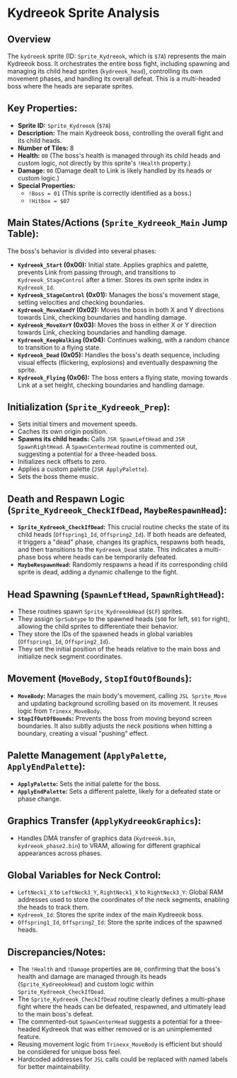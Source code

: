 # Kydreeok Sprite Analysis

## Overview
The `kydreeok` sprite (ID: `Sprite_Kydreeok`, which is `$7A`) represents the main Kydreeok boss. It orchestrates the entire boss fight, including spawning and managing its child head sprites (`kydreeok_head`), controlling its own movement phases, and handling its overall defeat. This is a multi-headed boss where the heads are separate sprites.

## Key Properties:
*   **Sprite ID:** `Sprite_Kydreeok` (`$7A`)
*   **Description:** The main Kydreeok boss, controlling the overall fight and its child heads.
*   **Number of Tiles:** 8
*   **Health:** `00` (The boss's health is managed through its child heads and custom logic, not directly by this sprite's `!Health` property.)
*   **Damage:** `00` (Damage dealt to Link is likely handled by its heads or custom logic.)
*   **Special Properties:**
    *   `!Boss = 01` (This sprite is correctly identified as a boss.)
    *   `!Hitbox = $07`

## Main States/Actions (`Sprite_Kydreeok_Main` Jump Table):
The boss's behavior is divided into several phases:
*   **`Kydreeok_Start` (0x00):** Initial state. Applies graphics and palette, prevents Link from passing through, and transitions to `Kydreeok_StageControl` after a timer. Stores its own sprite index in `Kydreeok_Id`.
*   **`Kydreeok_StageControl` (0x01):** Manages the boss's movement stage, setting velocities and checking boundaries.
*   **`Kydreeok_MoveXandY` (0x02):** Moves the boss in both X and Y directions towards Link, checking boundaries and handling damage.
*   **`Kydreeok_MoveXorY` (0x03):** Moves the boss in either X or Y direction towards Link, checking boundaries and handling damage.
*   **`Kydreeok_KeepWalking` (0x04):** Continues walking, with a random chance to transition to a flying state.
*   **`Kydreeok_Dead` (0x05):** Handles the boss's death sequence, including visual effects (flickering, explosions) and eventually despawning the sprite.
*   **`Kydreeok_Flying` (0x06):** The boss enters a flying state, moving towards Link at a set height, checking boundaries and handling damage.

## Initialization (`Sprite_Kydreeok_Prep`):
*   Sets initial timers and movement speeds.
*   Caches its own origin position.
*   **Spawns its child heads:** Calls `JSR SpawnLeftHead` and `JSR SpawnRightHead`. A `SpawnCenterHead` routine is commented out, suggesting a potential for a three-headed boss.
*   Initializes neck offsets to zero.
*   Applies a custom palette (`JSR ApplyPalette`).
*   Sets the boss theme music.

## Death and Respawn Logic (`Sprite_Kydreeok_CheckIfDead`, `MaybeRespawnHead`):
*   **`Sprite_Kydreeok_CheckIfDead`:** This crucial routine checks the state of its child heads (`Offspring1_Id`, `Offspring2_Id`). If both heads are defeated, it triggers a "dead" phase, changes its graphics, respawns both heads, and then transitions to the `Kydreeok_Dead` state. This indicates a multi-phase boss where heads can be temporarily defeated.
*   **`MaybeRespawnHead`:** Randomly respawns a head if its corresponding child sprite is dead, adding a dynamic challenge to the fight.

## Head Spawning (`SpawnLeftHead`, `SpawnRightHead`):
*   These routines spawn `Sprite_KydreeokHead` (`$CF`) sprites.
*   They assign `SprSubtype` to the spawned heads (`$00` for left, `$01` for right), allowing the child sprites to differentiate their behavior.
*   They store the IDs of the spawned heads in global variables (`Offspring1_Id`, `Offspring2_Id`).
*   They set the initial position of the heads relative to the main boss and initialize neck segment coordinates.

## Movement (`MoveBody`, `StopIfOutOfBounds`):
*   **`MoveBody`:** Manages the main body's movement, calling `JSL Sprite_Move` and updating background scrolling based on its movement. It reuses logic from `Trinexx_MoveBody`.
*   **`StopIfOutOfBounds`:** Prevents the boss from moving beyond screen boundaries. It also subtly adjusts the neck positions when hitting a boundary, creating a visual "pushing" effect.

## Palette Management (`ApplyPalette`, `ApplyEndPalette`):
*   **`ApplyPalette`:** Sets the initial palette for the boss.
*   **`ApplyEndPalette`:** Sets a different palette, likely for a defeated state or phase change.

## Graphics Transfer (`ApplyKydreeokGraphics`):
*   Handles DMA transfer of graphics data (`kydreeok.bin`, `kydreeok_phase2.bin`) to VRAM, allowing for different graphical appearances across phases.

## Global Variables for Neck Control:
*   `LeftNeck1_X` to `LeftNeck3_Y`, `RightNeck1_X` to `RightNeck3_Y`: Global RAM addresses used to store the coordinates of the neck segments, enabling the heads to track them.
*   `Kydreeok_Id`: Stores the sprite index of the main Kydreeok boss.
*   `Offspring1_Id`, `Offspring2_Id`: Store the sprite indices of the spawned heads.

## Discrepancies/Notes:
*   The `!Health` and `!Damage` properties are `00`, confirming that the boss's health and damage are managed through its heads (`Sprite_KydreeokHead`) and custom logic within `Sprite_Kydreeok_CheckIfDead`.
*   The `Sprite_Kydreeok_CheckIfDead` routine clearly defines a multi-phase fight where the heads can be defeated, respawned, and ultimately lead to the main boss's defeat.
*   The commented-out `SpawnCenterHead` suggests a potential for a three-headed Kydreeok that was either removed or is an unimplemented feature.
*   Reusing movement logic from `Trinexx_MoveBody` is efficient but should be considered for unique boss feel.
*   Hardcoded addresses for `JSL` calls could be replaced with named labels for better maintainability.
